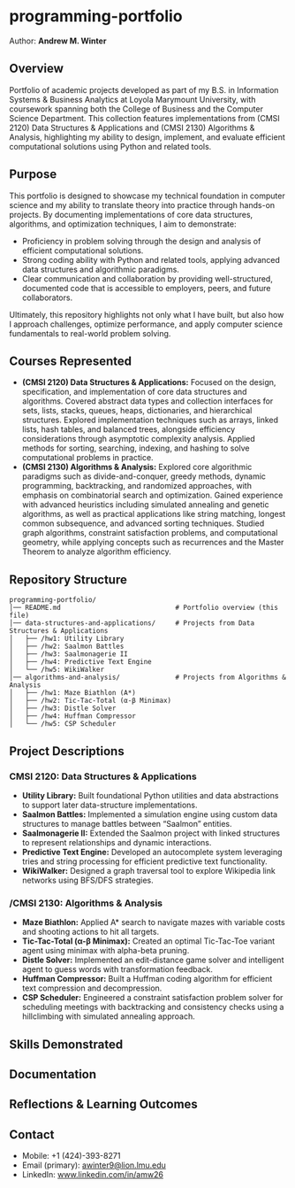 # programming-portfolio

Author: **Andrew M. Winter** 

## **Overview**

Portfolio of academic projects developed as part of my B.S. in Information Systems & Business Analytics at Loyola Marymount University, with coursework spanning both the College of Business and the Computer Science Department. This collection features implementations from (CMSI 2120) Data Structures & Applications and (CMSI 2130) Algorithms & Analysis, highlighting my ability to design, implement, and evaluate efficient computational solutions using Python and related tools.

## **Purpose**

This portfolio is designed to showcase my technical foundation in computer science and my ability to translate theory into practice through hands-on projects. By documenting implementations of core data structures, algorithms, and optimization techniques, I aim to demonstrate:

- Proficiency in problem solving through the design and analysis of efficient computational solutions.
- Strong coding ability with Python and related tools, applying advanced data structures and algorithmic paradigms.
- Clear communication and collaboration by providing well-structured, documented code that is accessible to employers, peers, and future collaborators.

Ultimately, this repository highlights not only what I have built, but also how I approach challenges, optimize performance, and apply computer science fundamentals to real-world problem solving.

## **Courses Represented**

- **(CMSI 2120) Data Structures & Applications:** Focused on the design, specification, and implementation of core data structures and algorithms. Covered abstract data types and collection interfaces for sets, lists, stacks, queues, heaps, dictionaries, and hierarchical structures. Explored implementation techniques such as arrays, linked lists, hash tables, and balanced trees, alongside efficiency considerations through asymptotic complexity analysis. Applied methods for sorting, searching, indexing, and hashing to solve computational problems in practice.
- **(CMSI 2130) Algorithms & Analysis:** Explored core algorithmic paradigms such as divide-and-conquer, greedy methods, dynamic programming, backtracking, and randomized approaches, with emphasis on combinatorial search and optimization. Gained experience with advanced heuristics including simulated annealing and genetic algorithms, as well as practical applications like string matching, longest common subsequence, and advanced sorting techniques. Studied graph algorithms, constraint satisfaction problems, and computational geometry, while applying concepts such as recurrences and the Master Theorem to analyze algorithm efficiency.

## **Repository Structure**

```plaintext
programming-portfolio/
│── README.md                             # Portfolio overview (this file)
│── data-structures-and-applications/     # Projects from Data Structures & Applications
│   ├── /hw1: Utility Library
│   ├── /hw2: Saalmon Battles
│   ├── /hw3: Saalmonagerie II
│   ├── /hw4: Predictive Text Engine
│   └── /hw5: WikiWalker
│── algorithms-and-analysis/              # Projects from Algorithms & Analysis
│   ├── /hw1: Maze Biathlon (A*)
│   ├── /hw2: Tic-Tac-Total (α-β Minimax)
│   ├── /hw3: Distle Solver
│   ├── /hw4: Huffman Compressor
│   └── /hw5: CSP Scheduler
```

## **Project Descriptions**

### **CMSI 2120: Data Structures & Applications** 
- **Utility Library:** Built foundational Python utilities and data abstractions to support later data-structure implementations.
- **Saalmon Battles:** Implemented a simulation engine using custom data structures to manage battles between “Saalmon” entities.
- **Saalmonagerie II:** Extended the Saalmon project with linked structures to represent relationships and dynamic interactions.
- **Predictive Text Engine:** Developed an autocomplete system leveraging tries and string processing for efficient predictive text functionality.
- **WikiWalker:** Designed a graph traversal tool to explore Wikipedia link networks using BFS/DFS strategies.

### **/CMSI 2130: Algorithms & Analysis** 
- **Maze Biathlon:** Applied A* search to navigate mazes with variable costs and shooting actions to hit all targets.
- **Tic-Tac-Total (α-β Minimax):** Created an optimal Tic-Tac-Toe variant agent using minimax with alpha-beta pruning.
- **Distle Solver:** Implemented an edit-distance game solver and intelligent agent to guess words with transformation feedback.
- **Huffman Compressor:** Built a Huffman coding algorithm for efficient text compression and decompression.
- **CSP Scheduler:** Engineered a constraint satisfaction problem solver for scheduling meetings with backtracking and consistency checks using a hillclimbing with simulated annealing approach. 

## **Skills Demonstrated**

## **Documentation**



## **Reflections & Learning Outcomes**

## **Contact**

- Mobile: +1 (424)-393-8271
- Email (primary): awinter9@lion.lmu.edu
- LinkedIn: www.linkedin.com/in/amw26












